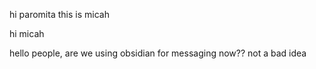 hi paromita this is micah

hi micah

hello people, are we using obsidian for messaging now?? not a bad idea